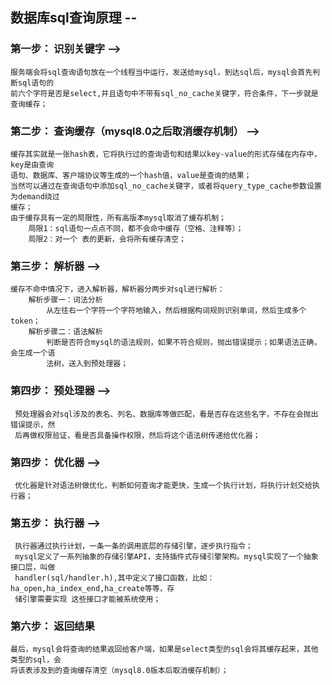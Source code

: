 ## 数据库sql查询原理 -- 

### 第一步： 识别关键字 -->
    服务端会将sql查询语句放在一个线程当中运行，发送给mysql，到达sql后，mysql会首先判断sql语句的
    前六个字符是否是select,并且语句中不带有sql_no_cache关键字，符合条件，下一步就是查询缓存；
### 第二步： 查询缓存（mysql8.0之后取消缓存机制） -->
	缓存其实就是一张hash表，它将执行过的查询语句和结果以key-value的形式存储在内存中，key是由查询
    语句、数据库、客户端协议等生成的一个hash值，value是查询的结果；
	当然可以通过在查询语句中添加sql_no_cache关键字，或者将query_type_cache参数设置为demand绕过
    缓存；
	由于缓存具有一定的局限性，所有高版本mysql取消了缓存机制；
		局限1：sql语句一点点不同，都不会命中缓存（空格、注释等）；
		局限2：对一个 表的更新，会将所有缓存清空；
### 第三步： 解析器 -->
	缓存不命中情况下，进入解析器，解析器分两步对sql进行解析：
		解析步骤一：词法分析
		    从左往右一个字符一个字符地输入，然后根据构词规则识别单词，然后生成多个token；
		解析步骤二：语法解析
		    判断是否符合mysql的语法规则，如果不符合规则，抛出错误提示；如果语法正确，会生成一个语
            法树，送入到预处理器；
### 第四步： 预处理器 -->
     预处理器会对sql涉及的表名、列名、数据库等做匹配，看是否存在这些名字，不存在会抛出错误提示，然
     后再做权限验证，看是否具备操作权限，然后将这个语法树传递给优化器；
### 第四步： 优化器 -->
     优化器是针对语法树做优化，判断如何查询才能更快，生成一个执行计划，将执行计划交给执行器；
### 第五步： 执行器 -->
     执行器通过执行计划，一条一条的调用底层的存储引擎，逐步执行指令；
     mysql定义了一系列抽象的存储引擎API，支持插件式存储引擎架构。mysql实现了一个抽象接口层，叫做
     handler(sql/handler.h),其中定义了接口函数，比如：ha_open,ha_index_end,ha_create等等，存
     储引擎需要实现 这些接口才能被系统使用；
### 第六步： 返回结果
    最后，mysql会将查询的结果返回给客户端，如果是select类型的sql会将其缓存起来，其他类型的sql，会
    将该表涉及到的查询缓存清空（mysql8.0版本后取消缓存机制）；